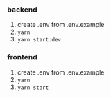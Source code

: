 ### backend
1. create .env from .env.example
2. ```yarn```
3. ```yarn start:dev```

### frontend
1. create .env from .env.example
2. ```yarn```
3. ```yarn start```
